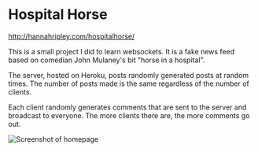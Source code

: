 # Hospital Horse
http://hannahripley.com/hospitalhorse/

This is a small project I did to learn websockets. It is a fake news feed based on comedian John Mulaney's bit "horse in a hospital". 

The server, hosted on Heroku, posts randomly generated posts at random times. The number of posts made is the same regardless of the number of clients. 

Each client randomly generates comments that are sent to the server and broadcast to everyone. The more clients there are, the more comments go out.

![Screenshot of homepage](https://github.com/HannahRipley17/hospitalhorse/blob/main/img/hospitalhorsescreenshot.png?raw=true)